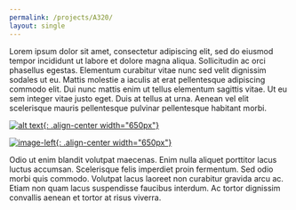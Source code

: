 ```yaml
---
permalink: /projects/A320/
layout: single
---
```



Lorem ipsum dolor sit amet, consectetur adipiscing elit, sed do eiusmod tempor incididunt ut labore et dolore magna aliqua. Sollicitudin ac orci phasellus egestas. Elementum curabitur vitae nunc sed velit dignissim sodales ut eu. Mattis molestie a iaculis at erat pellentesque adipiscing commodo elit. Dui nunc mattis enim ut tellus elementum sagittis vitae. Ut eu sem integer vitae justo eget. Duis at tellus at urna. Aenean vel elit scelerisque mauris pellentesque pulvinar pellentesque habitant morbi. 


[![alt text](https://media.darkwire.com/IMG_3107.JPG){: .align-center width="650px"}](https://media.darkwire.com/IMG_3107.JPG)

[![image-left](https://media.darkwire.com/IMG_6372.JPG){: .align-center width="650px"}](https://media.darkwire.com/IMG_6372.JPG)

Odio ut enim blandit volutpat maecenas. Enim nulla aliquet porttitor lacus luctus accumsan. Scelerisque felis imperdiet proin fermentum. Sed odio morbi quis commodo. Volutpat lacus laoreet non curabitur gravida arcu ac. Etiam non quam lacus suspendisse faucibus interdum. Ac tortor dignissim convallis aenean et tortor at risus viverra.


